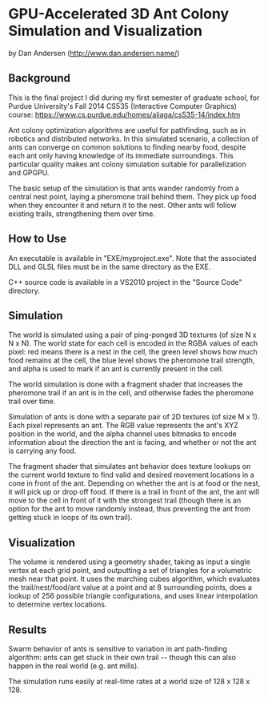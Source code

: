 GPU-Accelerated 3D Ant Colony Simulation and Visualization
==========================================================

by Dan Andersen (http://www.dan.andersen.name/)

Background
----------

This is the final project I did during my first semester of graduate school, for Purdue University's Fall 2014 CS535 (Interactive Computer Graphics) course: https://www.cs.purdue.edu/homes/aliaga/cs535-14/index.htm

Ant colony optimization algorithms are useful for pathfinding, such as in robotics and distributed networks. In this simulated scenario, a collection of ants can converge on common solutions to finding nearby food, despite each ant only having knowledge of its immediate surroundings. This particular quality makes ant colony simulation suitable for parallelization and GPGPU.

The basic setup of the simulation is that ants wander randomly from a central nest point, laying a pheromone trail behind them. They pick up food when they encounter it and return it to the nest. Other ants will follow existing trails, strengthening them over time.

How to Use
----------

An executable is available in "EXE/myproject.exe". Note that the associated DLL and GLSL files must be in the same directory as the EXE.

C++ source code is available in a VS2010 project in the "Source Code" directory.

Simulation
----------

The world is simulated using a pair of ping-ponged 3D textures (of size N x N x N). The world state for each cell is encoded in the RGBA values of each pixel: red means there is a nest in the cell, the green level shows how much food remains at the cell, the blue level shows the pheromone trail strength, and alpha is used to mark if an ant is currently present in the cell.

The world simulation is done with a fragment shader that increases the pheromone trail if an ant is in the cell, and otherwise fades the pheromone trail over time.

Simulation of ants is done with a separate pair of 2D textures (of size M x 1). Each pixel represents an ant. The RGB value represents the ant's XYZ position in the world, and the alpha channel uses bitmasks to encode information about the direction the ant is facing, and whether or not the ant is carrying any food.

The fragment shader that simulates ant behavior does texture lookups on the current world texture to find valid and desired movement locations in a cone in front of the ant. Depending on whether the ant is at food or the nest, it will pick up or drop off food. If there is a trail in front of the ant, the ant will move to the cell in front of it with the strongest trail (though there is an option for the ant to move randomly instead, thus preventing the ant from getting stuck in loops of its own trail).

Visualization
-------------

The volume is rendered using a geometry shader, taking as input a single vertex at each grid point, and outputting a set of triangles for a volumetric mesh near that point. It uses the marching cubes algorithm, which evaluates the trail/nest/food/ant value at a point and at 8 surrounding points, does a lookup of 256 possible triangle configurations, and uses linear interpolation to determine vertex locations.

Results
-------

Swarm behavior of ants is sensitive to variation in ant path-finding algorithm: ants can get stuck in their own trail -- though this can also happen in the real world (e.g. ant mills).

The simulation runs easily at real-time rates at a world size of 128 x 128 x 128.

